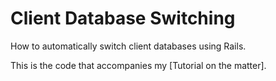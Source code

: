 Client Database Switching
=========================

How to automatically switch client databases using Rails.

This is the code that accompanies my [Tutorial on the matter].

[1]: http://ryanstenhouse.eu/tutorials/2010/02/07/dynamic-database-switching-rails-how-to-do-it/